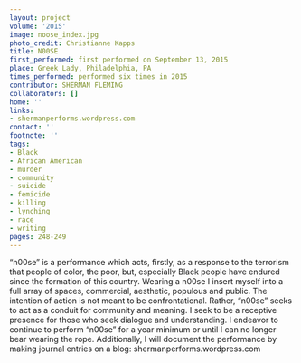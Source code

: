 ```yaml
---
layout: project
volume: '2015'
image: noose_index.jpg
photo_credit: Christianne Kapps
title: N00SE
first_performed: first performed on September 13, 2015
place: Greek Lady, Philadelphia, PA
times_performed: performed six times in 2015
contributor: SHERMAN FLEMING
collaborators: []
home: ''
links:
- shermanperforms.wordpress.com
contact: ''
footnote: ''
tags:
- Black
- African American
- murder
- community
- suicide
- femicide
- killing
- lynching
- race
- writing
pages: 248-249
---
```


“n00se” is a performance which acts, firstly, as a response to the terrorism that people of color, the poor, but, especially Black people have endured since the formation of this country. Wearing a n00se I insert myself into a full array of spaces, commercial, aesthetic, populous and public. The intention of action is not meant to be confrontational. Rather, “n00se” seeks to act as a conduit for community and meaning. I seek to be a receptive presence for those who seek dialogue and understanding. I endeavor to continue to perform “n00se” for a year minimum or until I can no longer bear wearing the rope. Additionally, I will document the performance by making journal entries on a blog: shermanperforms.wordpress.com
